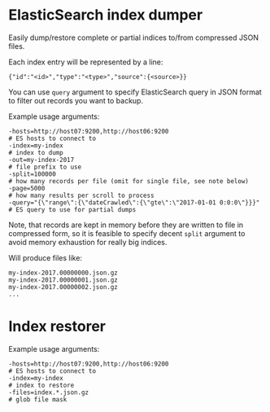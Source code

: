 # ElasticSearch index dumper

Easily dump/restore complete or partial indices to/from compressed JSON files.

Each index entry will be represented by a line:
```
{"id":"<id>","type":"<type>","source":{<source>}}
```

You can use `query` argument to specify ElasticSearch query in JSON format to filter out records you want to backup.

Example usage arguments:
```
-hosts=http://host07:9200,http://host06:9200                          # ES hosts to connect to
-index=my-index                                                       # index to dump
-out=my-index-2017                                                    # file prefix to use
-split=100000                                                         # how many records per file (omit for single file, see note below)
-page=5000                                                            # how many results per scroll to process
-query="{\"range\":{\"dateCrawled\":{\"gte\":\"2017-01-01 0:0:0\"}}}" # ES query to use for partial dumps
```
Note, that records are kept in memory before they are written to file in compressed form, so it is feasible to specify decent `split` argument to avoid memory exhaustion for really big indices. 

Will produce files like:
```
my-index-2017.00000000.json.gz
my-index-2017.00000001.json.gz
my-index-2017.00000002.json.gz
...
```

# Index restorer

Example usage arguments:
```
-hosts=http://host07:9200,http://host06:9200                          # ES hosts to connect to
-index=my-index                                                       # index to restore
-files=index.*.json.gz                                                # glob file mask
```
